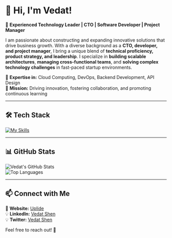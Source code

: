 # 👋 Hi, I'm Vedat!  

🚀 **Experienced Technology Leader | CTO | Software Developer | Project Manager**  

I am passionate about constructing and expanding innovative solutions that drive business growth. With a diverse background as a **CTO, developer, and project manager**, I bring a unique blend of **technical proficiency, product strategy, and leadership**. I specialize in **building scalable architectures**, **managing cross-functional teams**, and **solving complex technology challenges** in fast-paced startup environments.  

🔹 **Expertise in:** Cloud Computing, DevOps, Backend Development, API Design  
🔹 **Mission:** Driving innovation, fostering collaboration, and promoting continuous learning  

---

## 🛠️ Tech Stack  

[![My Skills](https://skillicons.dev/icons?i=php,laravel,go,python,fastapi,flask,flutter,dart,aws,nodejs,express,ts,graphql,nestjs,nextjs,react,docker,portainer,kubernetes,jenkins,postgres,mysql,prisma,firebase,supabase,html,css,bootstrap,js,git,github,githubactions,redis,nginx,graphql,terraform,wordpress,postman)](https://skillicons.dev)  

---

## 📊 GitHub Stats  

![Vedat's GitHub Stats](https://github-readme-stats.vercel.app/api?username=senvedat&show_icons=true&theme=dark)  
![Top Languages](https://github-readme-stats.vercel.app/api/top-langs/?username=senvedat&layout=compact&theme=dark)  

---

## 📫 Connect with Me  

💼 **Website:** [Uplide](https://uplide.com/tr/anasayfa/)  
💡 **LinkedIn:** [Vedat Shen](https://www.linkedin.com/in/senvedat/)  
💡 **Twitter:** [Vedat Shen](https://x.com/vedatshen)  

Feel free to reach out! 🚀  
